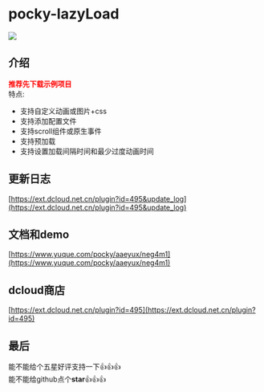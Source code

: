 # pocky-lazyLoad

<img src="https://img.shields.io/badge/version-1.2.1-blue.svg?cacheSeconds=2592000" /><br />

## 介绍
<font color="red">**推荐先下载示例项目**</font><br />
特点:
- 支持自定义动画或图片+css
- 支持添加配置文件
- 支持scroll组件或原生事件
- 支持预加载
- 支持设置加载间隔时间和最少过度动画时间

## 更新日志
[https://ext.dcloud.net.cn/plugin?id=495&update_log](https://ext.dcloud.net.cn/plugin?id=495&update_log)

## 文档和demo
[https://www.yuque.com/pocky/aaeyux/neg4m1](https://www.yuque.com/pocky/aaeyux/neg4m1)

## dcloud商店
[https://ext.dcloud.net.cn/plugin?id=495](https://ext.dcloud.net.cn/plugin?id=495)


## 最后
能不能给个五星好评支持一下👍👍👍<br />
能不能给github点个**star**👍👍👍